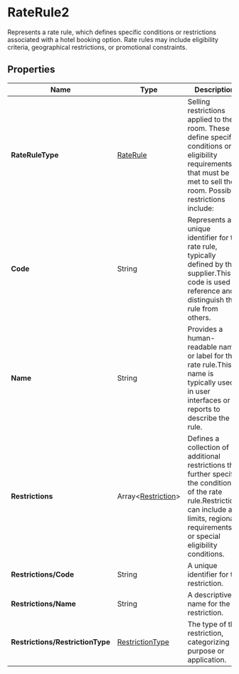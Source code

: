 # RateRule2

Represents a rate rule, which defines specific conditions or restrictions associated with a hotel booking option.
Rate rules may include eligibility criteria, geographical restrictions, or promotional constraints.

## Properties

| Name | Type | Description |
|------|------|-------------|
| **RateRuleType** | [RateRule](/docs/apis/for-sellers/connectors-pull-developers-api/api-reference/raterule) | Selling restrictions applied to the room. These define specific conditions or eligibility requirements that must be met to sell the room. Possible restrictions include: |
| **Code** | String | Represents a unique identifier for the rate rule, typically defined by the supplier.This code is used to reference and distinguish the rule from others. |
| **Name** | String | Provides a human-readable name or label for the rate rule.This name is typically used in user interfaces or reports to describe the rule. |
| **Restrictions** | Array&lt;[Restriction](/docs/apis/for-sellers/connectors-pull-developers-api/api-reference/restriction)&gt; | Defines a collection of additional restrictions that further specify the conditions of the rate rule.Restrictions can include age limits, regional requirements, or special eligibility conditions. |
| **Restrictions/Code** | String | A unique identifier for the restriction. |
| **Restrictions/Name** | String | A descriptive name for the restriction. |
| **Restrictions/RestrictionType** | [RestrictionType](/docs/apis/for-sellers/connectors-pull-developers-api/api-reference/restrictiontype) | The type of the restriction, categorizing its purpose or application. |
